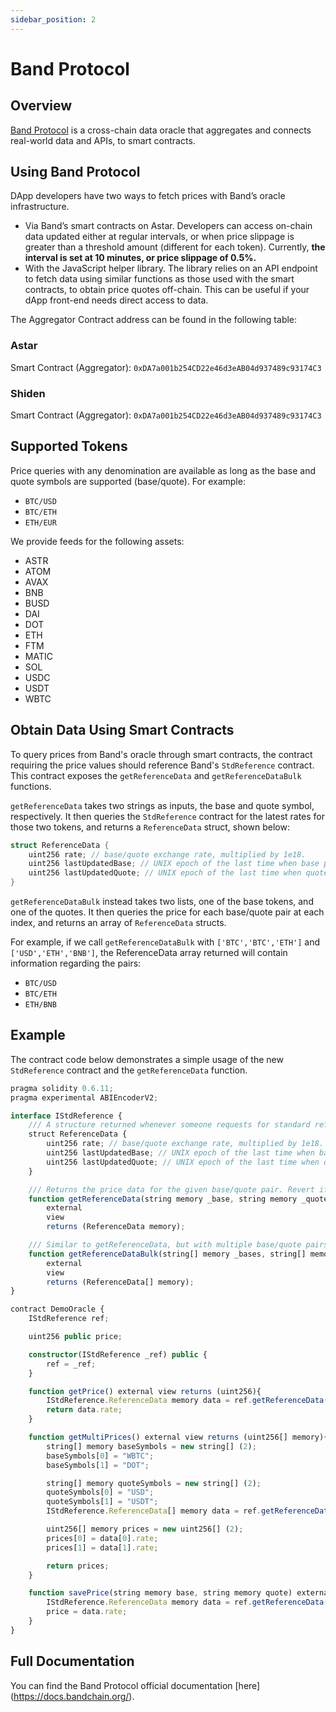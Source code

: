 ```yaml
---
sidebar_position: 2
---
```


# Band Protocol

[Band Protocol]: https://bandprotocol.com/

## Overview

[Band Protocol] is a cross-chain data oracle that aggregates and connects real-world data and APIs, to smart contracts.

## Using Band Protocol

DApp developers have two ways to fetch prices with Band’s oracle infrastructure. 
- Via Band’s smart contracts on Astar.
 Developers can access on-chain data updated either at regular intervals, or when price slippage is greater than a threshold amount (different for each token). Currently, **the interval is set at 10 minutes, or price slippage of 0.5%.** 
- With the JavaScript helper library.
 The library relies on an API endpoint to fetch data using similar functions as those used with the smart contracts, to obtain price quotes off-chain. This can be useful if your dApp front-end needs direct access to data.

The Aggregator Contract address can be found in the following table:

### Astar

Smart Contract (Aggregator): `0xDA7a001b254CD22e46d3eAB04d937489c93174C3`

### Shiden

Smart Contract (Aggregator): `0xDA7a001b254CD22e46d3eAB04d937489c93174C3`

## Supported Tokens

Price queries with any denomination are available as long as the base and quote symbols are supported (base/quote). For example:

- `BTC/USD`
- `BTC/ETH`
- `ETH/EUR`

We provide feeds for the following assets:

- ASTR
- ATOM
- AVAX
- BNB
- BUSD
- DAI
- DOT
- ETH
- FTM
- MATIC
- SOL
- USDC
- USDT
- WBTC

## Obtain Data Using Smart Contracts

To query prices from Band's oracle through smart contracts, the contract requiring the price values should reference Band's `StdReference` contract. This contract exposes the `getReferenceData`  and `getReferenceDataBulk` functions.

`getReferenceData` takes two strings as inputs, the base and quote symbol, respectively. It then queries the `StdReference` contract for the latest rates for those two tokens, and returns a `ReferenceData` struct, shown below:

```rust
struct ReferenceData {
    uint256 rate; // base/quote exchange rate, multiplied by 1e18.
    uint256 lastUpdatedBase; // UNIX epoch of the last time when base price gets updated.
    uint256 lastUpdatedQuote; // UNIX epoch of the last time when quote price gets updated.
}
```

`getReferenceDataBulk` instead takes two lists, one of the base tokens, and one of the quotes. It then queries the price for each base/quote pair at each index, and returns an array of `ReferenceData` structs.

For example, if we call `getReferenceDataBulk` with `['BTC','BTC','ETH']` and `['USD','ETH','BNB']`, the ReferenceData array returned will contain information regarding the pairs:

- `BTC/USD`
- `BTC/ETH`
- `ETH/BNB`

## Example

The contract code below demonstrates a simple usage of the new `StdReference` contract and the `getReferenceData` function.

```ts
pragma solidity 0.6.11;
pragma experimental ABIEncoderV2;

interface IStdReference {
    /// A structure returned whenever someone requests for standard reference data.
    struct ReferenceData {
        uint256 rate; // base/quote exchange rate, multiplied by 1e18.
        uint256 lastUpdatedBase; // UNIX epoch of the last time when base price gets updated.
        uint256 lastUpdatedQuote; // UNIX epoch of the last time when quote price gets updated.
    }

    /// Returns the price data for the given base/quote pair. Revert if not available.
    function getReferenceData(string memory _base, string memory _quote)
        external
        view
        returns (ReferenceData memory);

    /// Similar to getReferenceData, but with multiple base/quote pairs at once.
    function getReferenceDataBulk(string[] memory _bases, string[] memory _quotes)
        external
        view
        returns (ReferenceData[] memory);
}

contract DemoOracle {
    IStdReference ref;

    uint256 public price;

    constructor(IStdReference _ref) public {
        ref = _ref;
    }

    function getPrice() external view returns (uint256){
        IStdReference.ReferenceData memory data = ref.getReferenceData("BTC","USD");
        return data.rate;
    }

    function getMultiPrices() external view returns (uint256[] memory){
        string[] memory baseSymbols = new string[] (2);
        baseSymbols[0] = "WBTC";
        baseSymbols[1] = "DOT";

        string[] memory quoteSymbols = new string[] (2);
        quoteSymbols[0] = "USD";
        quoteSymbols[1] = "USDT";
        IStdReference.ReferenceData[] memory data = ref.getReferenceDataBulk(baseSymbols,quoteSymbols);

        uint256[] memory prices = new uint256[] (2);
        prices[0] = data[0].rate;
        prices[1] = data[1].rate;

        return prices;
    }

    function savePrice(string memory base, string memory quote) external {
        IStdReference.ReferenceData memory data = ref.getReferenceData(base,quote);
        price = data.rate;
    }
}
```

## Full Documentation

You can find the Band Protocol official documentation [here] (https://docs.bandchain.org/).
